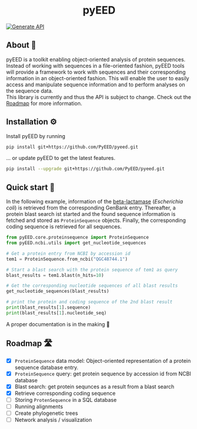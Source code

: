 <div align="center">
<h1 align="center">pyEED

</div>

[![Generate API](https://github.com/PyEED/pyeed/actions/workflows/generate_api.yaml/badge.svg)](https://github.com/PyEED/pyeed/actions/workflows/generate_api.yaml)

## About 📖
pyEED is a toolkit enabling object-oriented analysis of protein sequences. Instead of working with sequences in a file-oriented fashion, pyEED tools will provide a framework to work with sequences and their corresponding information in an object-oriented fashion. This will enable the user to easily access and manipulate sequence information and to perform analyses on the sequence data.  
This library is currently and thus the API is subject to change. Check out the [Roadmap](#roadmap-) for more information.


## Installation ⚙️

Install pyEED by running
```bash
pip install git+https://github.com/PyEED/pyeed.git
```
... or update pyEED to get the latest features.
```bash
pip install --upgrade git+https://github.com/PyEED/pyeed.git
```

## Quick start 🚀

In the following example, information of the [beta-lactamase](https://www.ncbi.nlm.nih.gov/protein/QGC48744.1) (*Escherichia coli*) is retrieved from the corresponding GenBank entry. Thereafter, a protein blast search ist started and the found sequence information is fetched and stored as `ProteinSequence` objects. Finally, the corresponding coding sequence is retrieved for all sequences.

```python
from pyEED.core.proteinsequence import ProteinSequence
from pyEED.ncbi.utils import get_nucleotide_sequences

# Get a protein entry from NCBI by accession id
tem1 = ProteinSequence.from_ncbi("QGC48744.1")

# Start a blast search with the protein sequence of tem1 as query
blast_results = tem1.blast(n_hits=10)

# Get the corresponding nucleotide sequences of all blast results
get_nucleotide_sequences(blast_results)

# print the protein and coding sequence of the 2nd blast result
print(blast_results[1].sequence)
print(blast_results[1].nucleotide_seq)
```

A proper documentation is in the making 🐛
## Roadmap 🛣️

- [x] `ProteinSequence` data model: Object-oriented representation of a protein sequence database entry.
- [x] `ProteinSequence` query: get protein sequence by accession id from NCBI database
- [x] Blast search: get protein sequnces as a result from a blast search
- [x] Retrieve corresponding coding sequence
- [ ] Storing `ProtenSequence` in a SQL database
- [ ] Running alignments
- [ ] Create phylogenetic trees
- [ ] Network analysis / visualization
